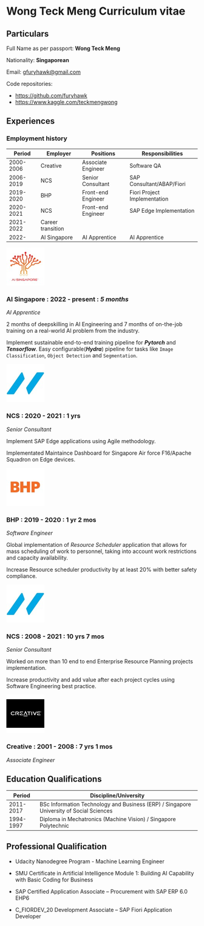 # Wong Teck Meng Curriculum vitae

## Particulars

Full Name as per passport: **Wong Teck Meng**


Nationality: **Singaporean**


Email: gfuryhawk@gmail.com


Code repositories: 

- https://github.com/furyhawk 
- https://www.kaggle.com/teckmengwong

## Experiences

### Employment history

| Period    | Employer          | Positions          | Responsibilities             |
| --------- | ----------------- | ------------------ | ---------------------------- |
| 2000-2006 | Creative          | Associate Engineer | Software QA                  |
| 2006-2019 | NCS               | Senior Consultant  | SAP Consultant/ABAP/Fiori    |
| 2019-2020 | BHP               | Front-end Engineer | Fiori Project Implementation |
| 2020-2021 | NCS               | Front-end Engineer | SAP Edge Implementation      |
| 2021-2022 | Career transition |                    |                              |
| 2022-     | AI Singapore      | AI Apprentice      | AI Apprentice                |

![](../assets/ai_singapore.jpg)

### AI Singapore : 2022 - present : *5 months*

*AI Apprentice*

2 months of deepskilling in AI Engineering and 7 months of on-the-job training on a real-world AI problem from the industry.

Implement sustainable end-to-end training pipeline for ***Pytorch*** and ***Tensorflow***. Easy configurable(***Hydra***) pipeline for tasks like `Image Classification`, `Object Detection` and `Segmentation`.



![](../assets/ncs.jpg)

### NCS : 2020 - 2021 : 1 yrs

*Senior Consultant*

Implement SAP Edge applications using Agile methodology.

Implementated Maintaince Dashboard for Singapore Air force F16/Apache Squadron on Edge devices.



![](../assets/bhp.jpg) 

### BHP : 2019 - 2020 : 1 yr 2 mos

*Software Engineer*

Global implementation of *Resource Scheduler* application that allows for mass scheduling of work to personnel, taking into account work restrictions and capacity availability.

Increase Resource scheduler productivity by at least 20% with better safety compliance.



![](../assets/ncs.jpg)

### NCS : 2008 - 2021 : 10 yrs 7 mos

*Senior Consultant*

Worked on more than 10 end to end Enterprise Resource Planning projects implementation.

Increase productivity and add value after each project cycles using Software Engineering best practice.



![](../assets/creative.jpg)

### Creative : 2001 - 2008 : 7 yrs 1 mos

*Associate Engineer*

## Education Qualifications

| Period    | Discipline/University                                                                   |
| --------- | --------------------------------------------------------------------------------------- |
| 2011-2017 | BSc Information Technology and Business (ERP) / Singapore University of Social Sciences |
| 1994-1997 | Diploma in Mechatronics (Machine Vision) / Singapore Polytechnic                        |

## Professional Qualification

- Udacity Nanodegree Program - Machine Learning Engineer 

- SMU Certificate in Artificial Intelligence Module 1: Building AI Capability with Basic Coding for Business 

- SAP Certified Application Associate – Procurement with SAP ERP 6.0 EHP6 

- C_FIORDEV_20 Development Associate – SAP Fiori Application Developer 
